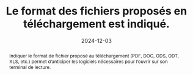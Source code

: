 ---
N: '142'
Rubrique: Liens
title: Le format des fichiers proposés en téléchargement est indiqué. 
detail: Le format des fichiers proposés en téléchargement est indiqué. 
abstract: Indiquer le format de fichier proposé au téléchargement (PDF, DOC, ODS, ODT, XLS, etc.) permet d’anticiper les logiciels nécessaires pour l’ouvrir sur son terminal de lecture.
categories: [" Liens"]
agrege: O4142-E047
opquast: '4 142'
indiceebook: '47'
description: "Règle n° 047"
before: "046"
weight: "047"
after: "048"
actif: '1'
layout: rules
date:  2024-12-03
tags: ["", ""]
objectif: ["Permettre de savoir s’il est possible de consulter les fichiers proposés en téléchargement sur son terminal de lecture.", "
Réduire la charge serveur en évitant les téléchargements inutiles.", "
Améliorer l’accessibilité des contenus aux lectrices et lecteurs handicapées
"]
Meo: ["Au minimum, prévoir une page d'aide indiquant le format des fichiers proposés s'il est unique.
Au mieux, indiquer le format pour chaque lien permettant de télécharger un fichier.
"]
Controle: ["Pour chaque lien de téléchargement, vérifier qu'il est possible d'en connaître le format via&nbsp;:
* une information générique donnée dans une page d'aide ;
* une information donnée dans le contexte du lien&nbsp;: paragraphe ou élément de liste li où il est inclus, titre de section qui le précède, cellule d'en-tête de tableau associée à celle où il est présent ;
* l'attribut title du lien reprenant et complétant le libellé de celui-ci ;
* une information donnée dans le libellé du lien ;
* une icône dotée d'un texte alternatif indiquant le format du fichier.
"
]
epubcheck: 
ace: 
humancheck: true
Source: ["Opquast"]
Referentiel: [""]
steps: ["Conception", "Éditorial"]
---